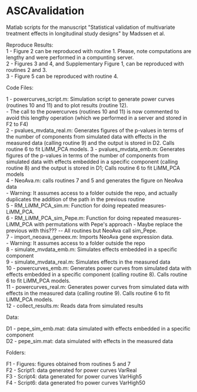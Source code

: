 # ASCAvalidation
Matlab scripts for the manuscript "Statistical validation of multivariate treatment effects in longitudinal study designs" by Madssen et al.   

Reproduce Results:  
1 - Figure 2 can be reproduced with routine 1. Please, note computations are lengthy and were performed in a compunting server.  
2 - Figures 3 and 4, and Supplementary Figure 1, can be reproduced with routines 2 and 3.  
3 - Figure 5 can be reproduced with routine 4.  

Code Files:  

 1 - powercurves_script.m: Simulation script to generate power curves (routines 10 and 11) and to plot results (routine 12).   
    - The call to the powercurves (routines 10 and 11) is now commented to avoid this lengthy operation (which we performed in a server and stored in F2 to F4)  
 2 - pvalues_mvdata_real.m: Generates figures of the p-values in terms of the number of components from simulated data with effects in the measured data (calling routine 9) and the output is stored in D2. Calls routine 6 to fit LiMM_PCA models.
 3 - pvalues_mvdata_emb.m: Generates figures of the p-values in terms of the number of components from simulated data with effects embedded in a specific component (calling routine 8) and the output is stored in D1; Calls routine 6 to fit LiMM_PCA models   
 4 - NeoAva.m: calls routines 7 and 5 and generates the figure on NeoAva data  
    - Warning: It assumes access to a folder outside the repo, and actually duplicates the addition of the path in the previous routine    
 5 - RM_LiMM_PCA_sim.m: Function for doing repeated measures-LiMM_PCA.  
 6 - RM_LiMM_PCA_sim_Pepe.m: Function for doing repeated measures-LiMM_PCA with permutations with Pepe's approach
    - Maybe replace the previous with this??? -- All routines but NeoAva call sim_Pepe.    
 7 - import_neoava_geneex.m: Imports NeoAva gene expression data.  
    - Warning: It assumes access to a folder outside the repo  
 8 - simulate_mvdata_emb.m: Simulates effects embedded in a specific component  
 9 - simulate_mvdata_real.m: Simulates effects in the measured data  
10 - powercurves_emb.m: Generates power curves from simulated data with effects embedded in a specific component (calling routine 8). Calls routine 6 to fit LiMM_PCA models.  
11 - powercurves_real.m: Generates power curves from simulated data with effects in the measured data (calling routine 9). Calls routine 6 to fit LiMM_PCA models.  
12 - collect_results.m: Reads data from simulated results   

Data:  

D1 - pepe_sim_emb.mat: data simulated with effects embedded in a specific component  
D2 - pepe_sim.mat: data simulated with effects in the measured data   

Folders:  

F1 - Figures: figures obtained from routines 5 and 7  
F2 - Script1: data generated for power curves VarReal  
F3 - Script4: data generated for power curves VarHigh5  
F4 - Script6: data generated fro power curves VarHigh50  
